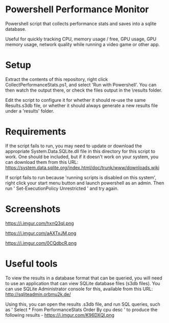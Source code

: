 # Powershell Performance Monitor
 Powershell script that collects performance stats and saves into a sqlite database.

Useful for quickly tracking CPU, memory usage / free, GPU usage, GPU memory usage, network quality while running a video game or other app.

# Setup

Extract the contents of this repository, right click CollectPerformanceStats.ps1, and select 'Run with Powershell'. You can then watch the output there, or check the files output in the \results folder.

Edit the script to configure it for whether it should re-use the same Results.s3db file, or whether it should always generate a new results file under a 'results' folder.

# Requirements

If the script fails to run, you may need to update or download the appropriate System.Data.SQLite.dll file in this directory for this script to work. One should be included, but if it doesn't work on your system, you can download them from this URL: https://system.data.sqlite.org/index.html/doc/trunk/www/downloads.wiki

If script fails to run because 'running scripts is disabled on this system', right click your start menu button and launch powershell as an admin. Then run ' Set-ExecutionPolicy Unrestricted ' and try again.

# Screenshots

https://i.imgur.com/hxnQ3ql.png

https://i.imgur.com/aAXTxJM.png

https://i.imgur.com/0CQdbcR.png

# Useful tools

To view the results in a database format that can be queried, you will need to use an application that can view SQLite database files (s3db files). 
You can use SQLite Administrator console for this, available from this URL: http://sqliteadmin.orbmu2k.de/

Using this, you can open the results .s3db file, and run SQL queries, such as ' Select * From PerformanceStats Order By cpu desc ' to produce the following results - https://i.imgur.com/K96DXQI.png